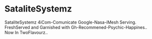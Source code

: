 SataliteSystemz
===============

SataliteSystemz 4iCom-Comunicate Google-Nasa-iMesh Serving. FreshServed and Garnished with Gh-Recommened-Psychic-Happines.. Now In TwoFlavourz..
